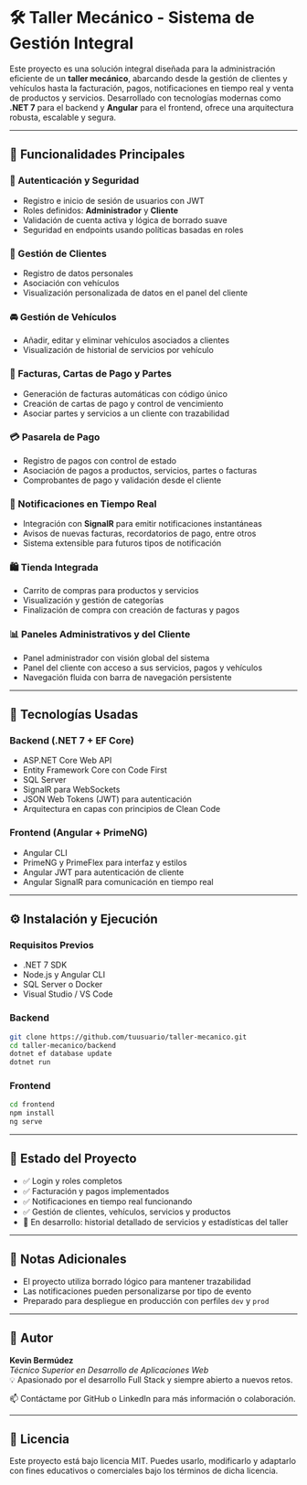 # 🛠️ Taller Mecánico - Sistema de Gestión Integral

Este proyecto es una solución integral diseñada para la administración eficiente de un **taller mecánico**, abarcando desde la gestión de clientes y vehículos hasta la facturación, pagos, notificaciones en tiempo real y venta de productos y servicios. Desarrollado con tecnologías modernas como **.NET 7** para el backend y **Angular** para el frontend, ofrece una arquitectura robusta, escalable y segura.

---

## 🚗 Funcionalidades Principales

### 🔐 Autenticación y Seguridad
- Registro e inicio de sesión de usuarios con JWT
- Roles definidos: **Administrador** y **Cliente**
- Validación de cuenta activa y lógica de borrado suave
- Seguridad en endpoints usando políticas basadas en roles

### 👥 Gestión de Clientes
- Registro de datos personales
- Asociación con vehículos
- Visualización personalizada de datos en el panel del cliente

### 🚘 Gestión de Vehículos
- Añadir, editar y eliminar vehículos asociados a clientes
- Visualización de historial de servicios por vehículo

### 📄 Facturas, Cartas de Pago y Partes
- Generación de facturas automáticas con código único
- Creación de cartas de pago y control de vencimiento
- Asociar partes y servicios a un cliente con trazabilidad

### 💳 Pasarela de Pago
- Registro de pagos con control de estado
- Asociación de pagos a productos, servicios, partes o facturas
- Comprobantes de pago y validación desde el cliente

### 🔔 Notificaciones en Tiempo Real
- Integración con **SignalR** para emitir notificaciones instantáneas
- Avisos de nuevas facturas, recordatorios de pago, entre otros
- Sistema extensible para futuros tipos de notificación

### 🛍️ Tienda Integrada
- Carrito de compras para productos y servicios
- Visualización y gestión de categorías
- Finalización de compra con creación de facturas y pagos

### 📊 Paneles Administrativos y del Cliente
- Panel administrador con visión global del sistema
- Panel del cliente con acceso a sus servicios, pagos y vehículos
- Navegación fluida con barra de navegación persistente

---

## 🧰 Tecnologías Usadas

### Backend (.NET 7 + EF Core)
- ASP.NET Core Web API
- Entity Framework Core con Code First
- SQL Server
- SignalR para WebSockets
- JSON Web Tokens (JWT) para autenticación
- Arquitectura en capas con principios de Clean Code

### Frontend (Angular + PrimeNG)
- Angular CLI
- PrimeNG y PrimeFlex para interfaz y estilos
- Angular JWT para autenticación de cliente
- Angular SignalR para comunicación en tiempo real

---

## ⚙️ Instalación y Ejecución

### Requisitos Previos
- .NET 7 SDK
- Node.js y Angular CLI
- SQL Server o Docker
- Visual Studio / VS Code

### Backend
```bash
git clone https://github.com/tuusuario/taller-mecanico.git
cd taller-mecanico/backend
dotnet ef database update
dotnet run
```

### Frontend
```bash
cd frontend
npm install
ng serve
```

---

## 🧪 Estado del Proyecto

- ✅ Login y roles completos
- ✅ Facturación y pagos implementados
- ✅ Notificaciones en tiempo real funcionando
- ✅ Gestión de clientes, vehículos, servicios y productos
- 🚧 En desarrollo: historial detallado de servicios y estadísticas del taller

---

## 📌 Notas Adicionales

- El proyecto utiliza borrado lógico para mantener trazabilidad
- Las notificaciones pueden personalizarse por tipo de evento
- Preparado para despliegue en producción con perfiles `dev` y `prod`

---

## 🤝 Autor

**Kevin Bermúdez**  
_Técnico Superior en Desarrollo de Aplicaciones Web_  
💡 Apasionado por el desarrollo Full Stack y siempre abierto a nuevos retos.

📫 Contáctame por GitHub o LinkedIn para más información o colaboración.

---

## 📄 Licencia

Este proyecto está bajo licencia MIT. Puedes usarlo, modificarlo y adaptarlo con fines educativos o comerciales bajo los términos de dicha licencia.
